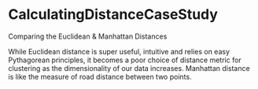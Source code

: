# CalculatingDistanceCaseStudy
Comparing the Euclidean & Manhattan Distances

While Euclidean distance is super useful, intuitive and relies on easy Pythagorean principles, it becomes a poor choice of distance metric for clustering as the dimensionality of our data increases.
Manhattan distance is like the measure of road distance between two points.
